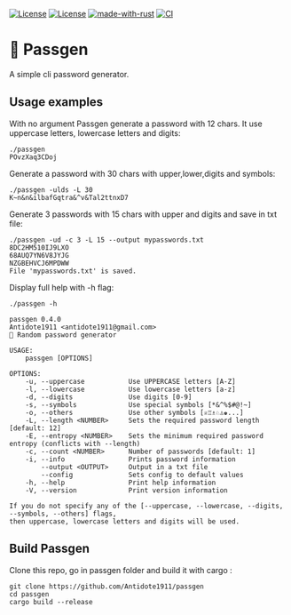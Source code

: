 [![License](https://img.shields.io/badge/license-MIT-blue?style=flat-square)](https://github.com/Antidote1911/passgen/blob/master/LICENSE-MIT)
[![License](https://img.shields.io/badge/license-Apache%202.0-blue?style=flat-square)](https://github.com/Antidote1911/passgen/blob/master/LICENSE-APACHE)
[![made-with-rust](https://img.shields.io/badge/Made%20with-Rust-1f425f.svg)](https://www.rust-lang.org/)
[![CI](https://github.com/Antidote1911/passgen/actions/workflows/ci.yml/badge.svg?branch=master)](https://github.com/Antidote1911/passgen/actions/workflows/ci.yml)
# 🔑 Passgen

A simple cli password generator.

## Usage examples

 With no argument Passgen generate a password with 12 chars. It use uppercase letters, lowercase letters and digits:
```
./passgen
POvzXaq3CDoj
```

Generate a password with 30 chars with upper,lower,digits and symbols:
```
./passgen -ulds -L 30
K~n&n&ilbafGqtra&^v&Tal2ttnxD7
```

Generate 3 passwords with 15 chars with upper and digits and save in txt file:
```
./passgen -ud -c 3 -L 15 --output mypasswords.txt
8DC2HM510IJ9LXO
68AUQ7YN6V8JYJG
NZGBEHVCJ6MPDWW
File 'mypasswords.txt' is saved.
```
Display full help with -h flag:

```
./passgen -h

passgen 0.4.0
Antidote1911 <antidote1911@gmail.com>
🔑 Random password generator

USAGE:
    passgen [OPTIONS]

OPTIONS:
    -u, --uppercase           Use UPPERCASE letters [A-Z]
    -l, --lowercase           Use lowercase letters [a-z]
    -d, --digits              Use digits [0-9]
    -s, --symbols             Use special symbols [*&^%$#@!~]
    -o, --others              Use other symbols [♕♖♗♘♙♚...]
    -L, --length <NUMBER>     Sets the required password length [default: 12]
    -E, --entropy <NUMBER>    Sets the minimum required password entropy (conflicts with --length)
    -c, --count <NUMBER>      Number of passwords [default: 1]
    -i, --info                Prints password information
        --output <OUTPUT>     Output in a txt file
        --config              Sets config to default values
    -h, --help                Print help information
    -V, --version             Print version information

If you do not specify any of the [--uppercase, --lowercase, --digits, --symbols, --others] flags,
then uppercase, lowercase letters and digits will be used.
```
## Build Passgen
Clone this repo, go in passgen folder and build it with cargo :
```
git clone https://github.com/Antidote1911/passgen
cd passgen
cargo build --release

```
